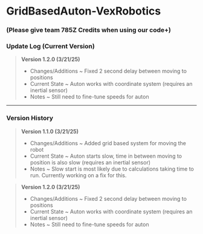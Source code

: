 # GridBasedAuton-VexRobotics
### (Please give team 785Z Credits when using our code+)

### Update Log (Current Version)

>**Version 1.2.0 (3/21/25)**
>- Changes/Additions
>  ~ Fixed 2 second delay between moving to positions
>- Current State
>  ~ Auton works with coordinate system (requires an inertial sensor)
>- Notes
>  ~ Still need to fine-tune speeds for auton

--------------------------------------------------------------------------------------

### Version History

>**Version 1.1.0 (3/21/25)**
>- Changes/Additions
>  ~ Added grid based system for moving the robot
>- Current State
>  ~ Auton starts slow, time in between moving to position is also slow (requires an inertial sensor)
>- Notes
>  ~ Slow start is most likely due to calculations taking time to run. Currently working on a fix for this.


>**Version 1.2.0 (3/21/25)**
>- Changes/Additions
>  ~ Fixed 2 second delay between moving to positions
>- Current State
>  ~ Auton works with coordinate system (requires an inertial sensor)
>- Notes
>  ~ Still need to fine-tune speeds for auton
